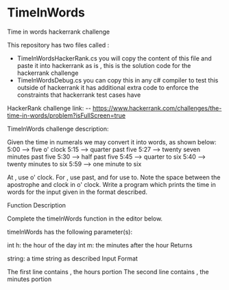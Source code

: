 # TimeInWords
Time in words hackerrank challenge

This repository has two files called : 

- TimeInWordsHackerRank.cs you will copy the content of this file and paste it into hackerrank as is , this is the solution code for the hackerrank challenge
- TimeInWordsDebug.cs you can copy this in any c# compiler to test this outside of hackerrank it has additional extra code to enforce the constraints that hackerrank test cases have

HackerRank challenge link:
-- https://www.hackerrank.com/challenges/the-time-in-words/problem?isFullScreen=true

TimeInWords challenge description:

Given the time in numerals we may convert it into words, as shown below:
5:00 --> five o' clock
5:15 --> quarter past five
5:27 --> twenty seven minutes past five
5:30 --> half past five
5:45 --> quarter to six
5:40 --> twenty minutes to six
5:59 --> one minute to six


At , use o' clock. For , use past, and for  use to. Note the space between the apostrophe and clock in o' clock. Write a program which prints the time in words for the input given in the format described.

Function Description

Complete the timeInWords function in the editor below.

timeInWords has the following parameter(s):

int h: the hour of the day
int m: the minutes after the hour
Returns

string: a time string as described
Input Format

The first line contains , the hours portion The second line contains , the minutes portion


